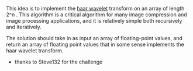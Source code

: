 This idea is to implement the [haar wavelet](http://en.wikipedia.org/wiki/Haar_wavelet) transform on an array of length 2^n . This algorithm is a critical algorithm for many image compression and image processing applications, and it is relatively simple both recursively and iteratively.


The solution should take in as input an array of floating-point values, and return an array of floating point values that in some sense implements the haar wavelet transform.



* thanks to Steve132 for the challenge